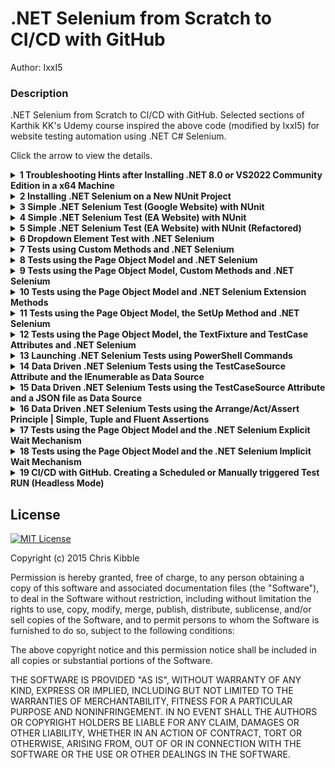 # .NET Selenium from Scratch to CI/CD with GitHub

Author: IxxI5

### Description

.NET Selenium from Scratch to CI/CD with GitHub. Selected sections of Karthik KK's Udemy course inspired the above code (modified by IxxI5) for website testing automation using .NET C# Selenium.

Click the arrow to view the details.
<details>
<summary><b>1 Troubleshooting Hints after Installing .NET 8.0 or VS2022 Community Edition in a x64 Machine</b></summary>

- Step 1: Open the Developer PowerShell in VS2022 and type: 
  **setx DOTNET_ROOT "C:\Program Files\dotnet"**
- Step 2: Restart VS2022. Open the Developer PowerShell in VS2022 and type: 
  **dotnet --info** 
- Step 3: ATTENTION! IF the above typed command is not recognized then, delete the dotnet folder under **Program Files (x86)**
- Step 4: RESTART VS2022. Repeat Step 2

Note: As long as VS2022 and.NET are available without issues, ignore this step.
</details>

<details>
<summary><b>2 Installing .NET Selenium on a New NUnit Project</b></summary>

- CREATE a new NUnit Cross platform project
- SOLUTION EXPLORER: Double click click on solution -> Dependencies are visible (Analyzers, Frameworks, 
  Packages)
- RIGHT CLICK: on Dependencies -> Manage NU Packages
- SEARCH for and INSTALL: Selenium.WebDriver (> 107M Downloads)
- CHECK: Dependencies -> Packages -> Selenium.WebDriver (4.22.0 or later)
- TEST EXPLORER: View -> Test Explorer
- TEST EXPLORER: Select the icon with the chemical bottle to see the list of tests (IF NOT VISIBLE, 
  read below this line)
- CLICK ON: .sln file -> List of Tests becomes available e.g. Test1, Test2..etc

Note: This step applies not to the current project but to creating a new one from scratch.
</details>

<details>
<summary><b>3 Simple .NET Selenium Test (Google Website) with NUnit</b></summary>

- Test: UnitTest1.Test1() Google Search Basic Test (https://www.google.com/). Searching Test.

- Keywords: IWebDriver, ChromeDriver, Navigate, GoToUrl, Manage, Maximize, FindElement, By.Id, By.Name, 
SendKeys  
</details>

<details>
<summary><b>4 Simple .NET Selenium Test (EA Website) with NUnit</b></summary>

- Test: UnitTest1.Test2(). EA Website Basic Test (http://eaapp.somee.com/). Sign In Test.

- Keywords: IWebDriver, ChromeDriver, Navigate, GoToUrl, Manage, Maximize, FindElement, By.Id, By.Name, 
SendKeys 
</details>

<details>
<summary><b>5 Simple .NET Selenium Test (EA Website) with NUnit (Refactored)</b></summary>

- Test: UnitTest1.Test3(). EA Website Basic Test (http://eaapp.somee.com/). 

- Keywords: IWebDriver, ChromeDriver, Navigate, GoToUrl, Manage, Maximize, FindElement, By.Id, By.Name, 
SendKeys  
</details>

<details>
<summary><b>6 Dropdown Element Test with .NET Selenium</b></summary>

- Test: UnitTest1.Test4(). EA Website Basic Test (http://eaapp.somee.com/). Dropdown Element Test.

- Prerequisites: Selenium.Support library should be preinstalled -> Dependecies -> Manage NuGet Packages

- Keywords: IWebDriver, ChromeDriver, Navigate, GoToUrl, Manage, Maximize, FindElement, By.Id, By.Name, 
By.ClassName, SendKeys, Click, LinkText, FindElements, IList<IWebElement>, SelectElement, 
SelectByIndex
</details>

<details>
<summary><b>7 Tests using Custom Methods and .NET Selenium</b></summary>

- Test: UnitTest1.Test5(). EA Website Basic Test (http://eaapp.somee.com/). Creating/Invoking Custom 
Methods.

- Prerequisites: A separate public class e.g. SeleniumCustomMethods, having public static methods e.g. Click() 
should be available.

- Usage: e.g. SeleniumCustomMethods.Click(driver, By.Id("loginLink"))

- Keywords: SeleniumCustomMethods.Click, SeleniumCustomMethods.EnterText, SeleniumCustomMethods.SelectDropDown
</details>

<details>
<summary><b>8 Tests using the Page Object Model and .NET Selenium</b></summary>

- Test: UnitTest1.Test6(). EA Website Test using the Page Object Model (LoginPage.cs).

- Prerequisites: Page Object Model, also known as POM, is a design pattern in Selenium that creates an object 
repository for storing all web elements. It helps reduce code duplication and improves test case 
maintenance. In Page Object Model, consider each web page of an application as a class file e.g. 
LoginPage.

- Keywords: IWebDriver, IWebElement, FindElement
</details>

<details>
<summary><b>9 Tests using the Page Object Model, Custom Methods and .NET Selenium</b></summary>

- Test: UnitTest1.Test7(). EA Website Test using the Page Object Model (LoginPage.cs).

- Prerequisites: Page Object Model, also known as POM, is a design pattern in Selenium that creates an object 
repository for storing all web elements. It helps reduce code duplication and improves test case 
maintenance. In Page Object Model, consider each web page of an application as a class file e.g. 
LoginPage.

- Keywords: IWebDriver, IWebElement, FindElement, SeleniumCustomMethods
</details>

<details>
<summary><b>10 Tests using the Page Object Model and .NET Selenium Extension Methods</b></summary>

- Test: UnitTest1.Test8(). EA Website Test using the Page Object Model (LoginPage.cs).

- Prerequisites: Page Object Model, also known as POM, is a design pattern in Selenium that creates an object 
repository for storing all web elements. It helps reduce code duplication and improves test case 
maintenance. In Page Object Model, consider each web page of an application as a class file e.g. 
LoginPage. A separate public class e.g. SeleniumExtensionMethods, having public static methods extending the 
Selenium class e.g. Submit(), should be available.

- Keywords: IWebDriver, IWebElement, FindElement, SeleniumExtensionMethods
</details>

<details>
<summary><b>11 Tests using the Page Object Model, the SetUp Method and .NET Selenium</b></summary>

- Test: UnitTest2.Test1(). EA Website Test using the Page Object Model and the SetUp Method.

- Prerequisites: The SetUp method holds the initialization of the test as the WebDriver along with the initial 
actions that are common in all Tests under the e.g. UnitTest2.cs.
</details>

<details>
<summary><b>12 Tests using the Page Object Model, the TextFixture and TestCase Attributes and .NET Selenium</b></summary>

- Test: UnitTest3.Test1(), UnitTest3.Test2().  EA Website Test using the Page Object Model, the TextFixture 
and TestCase Attributes.

- Keywords: TestFixture, Author, Category, TestCase
</details>

<details>
<summary><b>13 Launching .NET Selenium Tests using PowerShell Commands</b></summary>

- To run all tests: 

  <b>dotnet test</b> 

- To run Test5 of UnitTest1.cs only:

  <b>dotnet test --filter "FullyQualifiedName~DotnetSelenium.Tests.UnitTest1.Test5"</b>  

- To run all tests in UnitTest3:

  <b>dotnet test --filter "FullyQualifiedName~DotnetSelenium.Tests.UnitTest3"</b>  

- To run all tests of the project having category "smoke":

  <b>dotnet test --filter "Category=smoke"</b>  

- To run all tests of the UnitTest3 having category "smoke":

  <b>dotnet test --filter "FullyQualifiedName~DotnetSelenium.Tests.UnitTest3&Category=smoke"</b>
</details>

<details>
<summary><b>14 Data Driven .NET Selenium Tests using the TestCaseSource Attribute and the IEnumerable as Data Source</b></summary>

- Test: UnitTest4.Test1(). EA Website Data Driven Test using the TestCaseSource Attribute and the 
IEnumerable<LoginModel> Login as data source.

- Keywords: IEnumerable
</details>

<details>
<summary><b>15 Data Driven .NET Selenium Tests using the TestCaseSource Attribute and a JSON file as Data Source</b></summary>

- Test: UnitTest4.Test2(). EA Website Data Driven Test using the TestCaseSource Attribute and a JSON file 
as Data Source.
</details>

<details>
<summary><b>16 Data Driven .NET Selenium Tests using the Arrange/Act/Assert Principle | Simple, Tuple and Fluent Assertions</b></summary>

- Test: UnitTest4.Test3(), UnitTest4.Test5(), UnitTest4.Test6(). EA Website Data Driven Test using the 
Arrange/Act/Assert Principle | Simple, Tuple and Fluent Assertions.

- Keywords: Assert.That, Should().BeTrue()
</details>

<details>
<summary><b>17 Tests using the Page Object Model and the .NET Selenium Explicit Wait Mechanism</b></summary>

- Test: UnitTest5.Test1(). EA Website Test using the Page Object Model and the Explicit Wait Mechanism for a
less fragile UI Test Code.
- LoginPageRefactored class:
  a. **WaitWebElement** (Custom Method) utilizes the Selenium WebDriverWait class and applies to each IWebElement on demand. 
  b. **Tag** class is located in the same class file (LoginPageRefactored) having all the tag string designations for the Login Page.

- Keywords: WebDriverWait (see LoginPageRefactored class), WaitWebElement (see LoginPageRefactored class), TestFixture
</details>

<details>
<summary><b>18 Tests using the Page Object Model and the .NET Selenium Implicit Wait Mechanism</b></summary>

- Test: UnitTest5.Test1(). EA Website Test using the Page Object Model and the Implicit Wait Mechanism for a
less fragile UI Test Code.

- Keywords: Timeouts, ImplicitWait, TestFixture
</details>

<details>
<summary><b>19 CI/CD with GitHub. Creating a Scheduled or Manually triggered Test RUN (Headless Mode)</b></summary>

- Test: UnitTest5.Test1(). EA Website Test using the Page Object Model and Selenium Headless Mode.
- UnitTest5.SetUp(): We add the browser option for Headless Mode.
- GitHub -> Project Repository -> Actions -> scroll down to Continuous Integration -> select .NET and press Configure.
- YML File -> Clear the content and paste the following:

```
# This workflow will build a .NET project
# For more information see: https://docs.github.com/en/actions/automating-builds-and-tests/building-and-testing-net

name: NUnit Tests using .NET Selenium

on:
  workflow_dispatch:
  schedule:
    - cron: '0 0 * * *'  # This cron syntax means "at midnight UTC"
  # push:
  #   branches:
  #     - main  # This keeps the workflow running on every commit to the main branch (if needed)
  # pull_request:
  #   branches:
  #     - main  # This keeps the workflow running on every pull request to the main branch (if needed)

jobs:
  build:

    runs-on: ubuntu-latest

    steps:
    - uses: actions/checkout@v4
    - name: Setup .NET
      uses: actions/setup-dotnet@v4
      with:
        dotnet-version: 8.0.x

    - name: Restore dependencies
      run: dotnet restore

    - name: Build
      run: dotnet build --no-restore

    - name: Tests using .NET Selenium Headless Mode
      run: dotnet test --filter "FullyQualifiedName~DotnetSelenium.Tests.UnitTest5" 
```

- Actions -> On the left, select "NUnit Tests using .NET Selenium". The following actions are available:
  a. Manual RUN -> Run Workflow
  b. Scheduled RUN -> On 00:00 at every midnight UTC, UnitTest5 will run automatically (no user action is required)

- Keywords: ChromeOptions, AddArgument, SetUp
</details>

## License

[![MIT License](https://img.shields.io/badge/License-MIT-green.svg)](https://choosealicense.com/licenses/mit/)

Copyright (c) 2015 Chris Kibble

Permission is hereby granted, free of charge, to any person obtaining a copy of this software and associated documentation files (the "Software"), to deal in the Software without restriction, including without limitation the rights to use, copy, modify, merge, publish, distribute, sublicense, and/or sell copies of the Software, and to permit persons to whom the Software is furnished to do so, subject to the following conditions:

The above copyright notice and this permission notice shall be included in all copies or substantial portions of the Software.

THE SOFTWARE IS PROVIDED "AS IS", WITHOUT WARRANTY OF ANY KIND, EXPRESS OR IMPLIED, INCLUDING BUT NOT LIMITED TO THE WARRANTIES OF MERCHANTABILITY, FITNESS FOR A PARTICULAR PURPOSE AND NONINFRINGEMENT. IN NO EVENT SHALL THE AUTHORS OR COPYRIGHT HOLDERS BE LIABLE FOR ANY CLAIM, DAMAGES OR OTHER LIABILITY, WHETHER IN AN ACTION OF CONTRACT, TORT OR OTHERWISE, ARISING FROM, OUT OF OR IN CONNECTION WITH THE SOFTWARE OR THE USE OR OTHER DEALINGS IN THE SOFTWARE.
